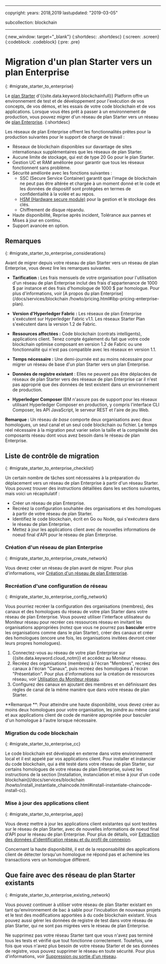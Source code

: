 ﻿---

copyright:
  years: 2018,2019
lastupdated: "2019-03-05"

subcollection: blockchain

---

{:new_window: target="_blank"}
{:shortdesc: .shortdesc}
{:screen: .screen}
{:codeblock: .codeblock}
{:pre: .pre}

# Migration d'un plan Starter vers un plan Enterprise
{: #migrate_starter_to_enterprise}

Le [plan Starter](/docs/services/blockchain/starter_plan.html#starter-plan-about) d'{{site.data.keyword.blockchainfull}} Platform offre un environnement de test et de développement pour l'exécution de vos concepts, de vos démos, et les essais de votre code blockchain et de vos applications. Lorsque vous êtes prêt à passer à un environnement de production, vous pouvez migrer d'un réseau de plan Starter vers un réseau de [plan Enterprise](/docs/services/blockchain/enterprise_plan.html#enterprise-plan-about).
{:shortdesc}

Les réseaux de plan Enterprise offrent les fonctionnalités prêtes pour la production suivantes pour le support de charge de travail :

- Réseaux de blockchain disponibles sur davantage de sites internationaux supplémentaires que les réseaux de plan Starter.
- Aucune limite de stockage, qui est de type 20 Go pour le plan Starter.
- Gestion UC et RAM améliorée pour garantir que tous les réseaux fonctionnent sans problème.
- Sécurité améliorée avec les fonctions suivantes :
  - SSC (Secure Service Container) garantit que l'image de blockchain ne peut pas être altérée et chargée à un moment donné et le code et les données de dispositif sont protégées en termes de confidentialité à la volée et au repos.
  - [HSM (Hardware secure module)](/docs/services/blockchain/glossary.html#glossary-hsm) pour la gestion et le stockage des clés.
  - Chiffrement de disque répandu.
- Haute disponibilité, Reprise après incident, Tolérance aux pannes et Mises à jour en continu.
- Support avancée en option.

## Remarques
{: #migrate_starter_to_enterprise_considerations}

Avant de migrer depuis votre réseau de plan Starter vers un réseau de plan Enterprise, vous devez lire les remarques suivantes.

- **Tarification :** Les frais mensuels de votre organisation pour l'utilisation d'un réseau de plan Enterprise inclut des frais d'appartenance de 1000 $ par instance et des frais d'homologue de 1000 $ par homologue. Pour plus d'informations, voir [A propos du plan Enterprise](/docs/services/blockchain
/howto/pricing.html#ibp-pricing-enterprise-plan).

- **Version d'Hyperledger Fabric :** Les réseaux de plan Enterprise s'exécutent sur Hyperledger Fabric v1.1. Les réseaux Starter Plan s'exécutent dans la version 1.2 de Fabric.
- **Ressources affectées :** Code blockchain (contrats intelligents), applications client. Tenez compte également du fait que votre code blockchain optimise composant en version 1.2 de Fabric ou une fonctionnalité qui n'est pas compatible avec les réseaux en version 1.1.
- **Temps nécessaire :** Une demi-journée est au moins nécessaire pour migrer un réseau de base d'un plan Starter vers un plan Enterprise.
- **Données de registre existant** : Elles ne peuvent pas être déplacées de réseaux de plan Starter vers des réseaux de plan Enterprise car il n'est pas approprié que des données de test existent dans un environnement de production.
- **Hyperledger Composer** IBM n'assure pas de support pour les réseaux utilisant Hyperledger Composer en production, y compris l'interface CLI Composer, les API JavaScript, le serveur REST et l'aire de jeu Web.

**Remarque :** Un réseau *de base* comporte deux organisations avec deux homologues, un seul canal et un seul code blockchain ou fichier. Le temps réel nécessaire à la migration peut varier selon la taille et la complexité des composants réseau dont vous avez besoin dans le réseau de plan Enterprise.

## Liste de contrôle de migration
{: #migrate_starter_to_enterprise_checklist}

Un certain nombre de tâches sont nécessaires à la préparation du déplacement vers un réseau de plan Enterprise à partir d'un réseau Starter. Vous pouvez trouver des instructions détaillées dans les sections suivantes, mais voici un récapitulatif :

- Créer un réseau de plan Enterprise.
- Recréez la configuration souhaitée des organisations et des homologues à partir de votre réseau de plan Starter.
- Identifiez le code blockchain, écrit en Go ou Node, qui s'exécutera dans le réseau de plan Enterprise.
- Mettez à jour les applications client avec de nouvelles informations de noeud final d'API pour le réseau de plan Enterprise.

### Création d'un réseau de plan Enterprise
{: #migrate_starter_to_enterprise_create_network}

Vous devez créer un réseau de plan avant de migrer. Pour plus d'informations, voir [Création d'un réseau de plan Enterprise](/docs/services/blockchain/get_start.html#getting-started-with-enterprise-plan-create-network).

### Recréation d'une configuration de réseau
{: #migrate_starter_to_enterprise_config_network}

Vous pourriez recréer la configuration des organisations (membres), des canaux et des homologues du réseau de votre plan Starter dans votre réseau de plan Enterprise. Vous pouvez utiliser l'interface utilisateur du Moniteur réseau pour recréer ces ressources réseau en invitant les organisations appropriées (notez que vous ne pourrez pas **basculer** entre les organisations comme dans le plan Starter), créer des canaux et créer des homologues (encore une fois, les organisations invitées devront créer leurs propres homologues).

1. Connectez-vous au réseau de votre plan Enterprise sur {{site.data.keyword.cloud_notm}} et accédez au Moniteur réseau.
2. Recréez des organisations (membres) à l'écran "Membres", recréez des canaux à l'écran "Canaux", puis recréez des homologues à l'écran "Présentation". Pour plus d'informations sur la création de ressources réseau, voir [Utilisation du Moniteur réseau](/docs/services/blockchain/v10_dashboard.html#ibp-dashboard-overview).
3. Configurez des canaux en ajoutant des membres et en définissant des règles de canal de la même manière que dans votre réseau de plan Starter.

**Remarque **: Pour atteindre une haute disponibilité, vous devez créer au moins deux homologues pour votre organisation, les joindre au même canal et aux applications client de code de manière appropriée pour basculer d'un homologue à l'autre lorsque nécessaire.

### Migration du code blockchain
{: #migrate_starter_to_enterprise_cc}

Le code blockchain est développé en externe dans votre environnement local et il est appelé par vos applications client. Pour installer et instancier du code blockchain, qui a été testé dans votre réseau de plan Starter, sur certains homologues de votre réseau de plan Enterprise, suivez les instructions de la section [Installation, instanciation et mise à jour d'un code blockchain](/docs/services/blockchain
/howto/install_instantiate_chaincode.html#install-instantiate-chaincode-install-cc).

### Mise à jour des applications client
{: #migrate_starter_to_enterprise_app}

Vous devez mettre à jour les applications client existantes qui sont testées sur le réseau de plan Starter, avec de nouvelles informations de noeud final d'API pour le réseau de plan Enterprise. Pour plus de détails, voir [Extraction des données d'identification réseau et du profil de connexion](/docs/services/blockchain/get_start.html#getting-started-with-enterprise-plan-retrieve-credentials).

Concernant la haute disponibilité, il est de la responsabilité des applications client de détecter lorsqu'un homologue ne répond pas et achemine les transactions vers un homologue différent.

## Que faire avec des réseau de plan Starter existants
{: #migrate_starter_to_enterprise_existing_network}

Vous pouvez continuer à utiliser votre réseau de plan Starter existant en tant qu'environnement de bac à sable pour l'incubation de nouveaux projets et le test des modifications apportées à du code blockchain existant. Vous pouvez aussi gérer les données de registre de test dans votre réseau de plan Starter, qui ne sont pas migrées vers le réseau de plan Enterprise.

Ne supprimez pas votre réseau Starter tant que vous n'avez pas terminé tous les tests et vérifié que tout fonctionne correctement. Toutefois, une fois que vous n'avez plus besoin de votre réseau Starter et de ses données de registre, vous pouvez supprimer le réseau en toute sécurité. Pour plus d'informations, voir [Suppression ou sortie d'un réseau](/docs/services/blockchain/get_start_starter_plan.html#getting-started-with-starter-plan-delete-network).

